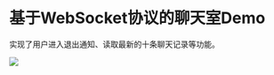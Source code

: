 <h1>基于WebSocket协议的聊天室Demo</h1>
<p>实现了用户进入退出通知、读取最新的十条聊天记录等功能。</p>

<img src="https://github.com/zhuyst/ChatRoom/tree/master/Screenshots/1.png"/>
